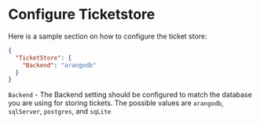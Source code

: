 # Configure Ticketstore

Here is a sample section on how to configure the ticket store:

```json
{
  "TicketStore": {
    "Backend": "arangodb"
  }
}
```
`Backend` - The Backend setting should be configured to match the database you are using for storing tickets. The possible values are `arangodb`, `sqlServer`, `postgres`, and `sqLite`